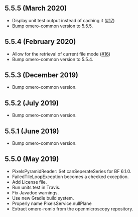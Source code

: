 5.5.5 (March 2020)
------------------

- Display unit test output instead of caching it
  ([#17](https://github.com/ome/omero-romio/pull/17))
- Bump omero-common version to 5.5.5.

5.5.4 (February 2020)
---------------------

- Allow for the retrieval of current file mode ([#16](https://github.com/ome/omero-romio/pull/16))
- Bump omero-common version to 5.5.4.

5.5.3 (December 2019)
---------------------

- Bump omero-common version.

5.5.2 (July 2019)
-----------------

- Bump omero-common version.

5.5.1 (June 2019)
-----------------

- Bump omero-common version.

5.5.0 (May 2019)
----------------

- PixelsPyramidReader: Set canSeperateSeries for BF 6.1.0.
- FailedTileLoopException becomes a checked exception.
- Add License file.
- Run units test in Travis.
- Fix Javadoc warnings.
- Use new Gradle build system.
- Properly name PixelsService.nullPlane
- Extract omero-romio from the openmicroscopy repository.
